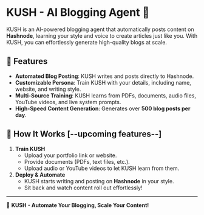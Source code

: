 # KUSH - AI Blogging Agent 🚀

KUSH is an AI-powered blogging agent that automatically posts content on **Hashnode**, learning your style and voice to create articles just like you. With KUSH, you can effortlessly generate high-quality blogs at scale.

## 🌟 Features
- **Automated Blog Posting**: KUSH writes and posts directly to Hashnode.
- **Customizable Persona**: Train KUSH with your details, including name, website, and writing style.
- **Multi-Source Training**: KUSH learns from PDFs, documents, audio files, YouTube videos, and live system prompts.
- **High-Speed Content Generation**: Generates over **500 blog posts per day**.

## 🚀 How It Works [--upcoming features--]
1. **Train KUSH**
   - Upload your portfolio link or website.
   - Provide documents (PDFs, text files, etc.).
   - Upload audio or YouTube videos to let KUSH learn from them.
2. **Deploy & Automate**
   - KUSH starts writing and posting on **Hashnode** in your style.
   - Sit back and watch content roll out effortlessly!



---
🚀 **KUSH - Automate Your Blogging, Scale Your Content!**
